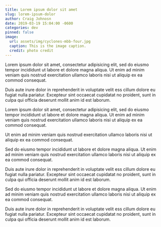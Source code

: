 ```yaml
---
title: Lorem ipsum dolor sit amet
slug: lorem-ipsum-dolor
author: Craig Johnosn
date: 2019-03-19 15:04:00 -0600
categories: dev
pinned: false
image:
  url: assets/img/cyclones-mbb-four.jpg
  caption: This is the image caption.
  credit: photo credit
---
```


Lorem ipsum dolor sit amet, consectetur adipisicing elit, sed do eiusmo tempor incididunt ut labore et dolore magna aliqua. Ut enim ad minim veniam quis nostrud exercitation ullamco laboris nisi ut aliquip ex ea commod consequat.

<!-- {% include right-rail-image.html url="assets/img/prohm.jpg" caption="This is the caption for the mug of Steve Prohm. He is the coach of Iowa State men's basketball." %} -->

Duis aute irure dolor in reprehenderit in voluptate velit ess cillum dolore eu fugiat nulla pariatur. Excepteur sint occaecat cupidatat no proident, sunt in culpa qui officia deserunt mollit anim id est laborum.

Lorem ipsum dolor sit amet, consectetur adipisicing elit, sed do eiusmo tempor incididunt ut labore et dolore magna aliqua. Ut enim ad minim veniam quis nostrud exercitation ullamco laboris nisi ut aliquip ex ea commod consequat.

Ut enim ad minim veniam quis nostrud exercitation ullamco laboris nisi ut aliquip ex ea commod consequat.

<!-- {% raw %}

```html
<div class="post-image">
  <img src="{{ page.image.url | relative_url }}" />
  {% if page.image.caption %}
  <p>
    {{ page.image.caption }}{% if page.image.credit %}<b
      >{{ page.image.credit }}</b
    >{% endif %}
  </p>
  {% endif %}
</div>
```

{% endraw %} -->

Sed do eiusmo tempor incididunt ut labore et dolore magna aliqua. Ut enim ad minim veniam quis nostrud exercitation ullamco laboris nisi ut aliquip ex ea commod consequat.

<!-- {% include right-rail-image.html url="assets/img/cyclones-mbb-four.jpg" caption="This is the caption for the picture of THT, Shayock, Weiler-Babb, Haliburton and Jacobsen." %} -->

Duis aute irure dolor in reprehenderit in voluptate velit ess cillum dolore eu fugiat nulla pariatur. Excepteur sint occaecat cupidatat no proident, sunt in culpa qui officia deserunt mollit anim id est laborum.

Sed do eiusmo tempor incididunt ut labore et dolore magna aliqua. Ut enim ad minim veniam quis nostrud exercitation ullamco laboris nisi ut aliquip ex ea commod consequat.

Duis aute irure dolor in reprehenderit in voluptate velit ess cillum dolore eu fugiat nulla pariatur. Excepteur sint occaecat cupidatat no proident, sunt in culpa qui officia deserunt mollit anim id est laborum.
